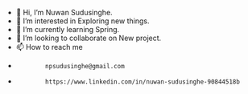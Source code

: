 - 👋 Hi, I’m Nuwan Sudusinghe.
- 👀 I’m interested in Exploring new things.
- 🌱 I’m currently learning Spring.
- 💞️ I’m looking to collaborate on New project.
- 📫 How to reach me 
-             npsudusinghe@gmail.com
-             https://www.linkedin.com/in/nuwan-sudusinghe-90844518b

<!---
ArcReactive/ArcReactive is a ✨ special ✨ repository because its `README.md` (this file) appears on your GitHub profile.
You can click the Preview link to take a look at your changes.
--->
